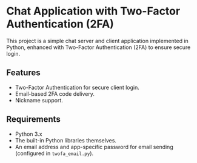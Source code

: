 # Chat Application with Two-Factor Authentication (2FA)

This project is a simple chat server and client application implemented in Python, enhanced with Two-Factor Authentication (2FA) to ensure secure login.

## Features
- Two-Factor Authentication for secure client login.
- Email-based 2FA code delivery.
- Nickname support.

## Requirements
- Python 3.x 
- The built-in Python libraries themselves.
- An email address and app-specific password for email sending (configured in `twofa_email.py`).
